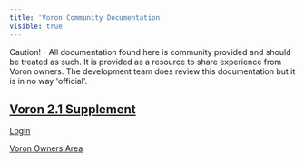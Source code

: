 ```yaml
---
title: 'Voron Community Documentation'
visible: true
---
```


Caution! - All documentation found here is community provided and should be treated as such. It is provided as a resource to share experience from Voron owners. The development team does review this documentation but it is in no way 'official'. 

## [Voron 2.1 Supplement](https://www.voron.dev/home/voron-2-1)

[Login](https://www.voron.dev/login-home)

[Voron Owners Area](https://www.voron.dev/voc)
 